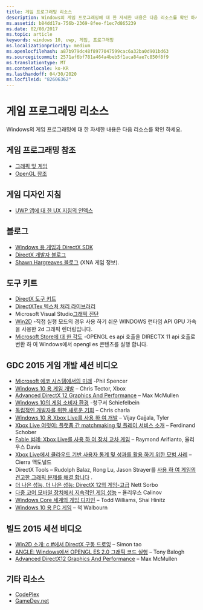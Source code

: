 ```yaml
---
title: 게임 프로그래밍 리소스
description: Windows의 게임 프로그래밍에 대 한 자세한 내용은 다음 리소스를 확인 하세요.
ms.assetid: b84dd17a-756b-2369-8fee-f1ec7d865239
ms.date: 02/08/2017
ms.topic: article
keywords: windows 10, uwp, 게임, 프로그래밍
ms.localizationpriority: medium
ms.openlocfilehash: a87b979dc48f8977047599cac6a32ba0d901bd63
ms.sourcegitcommit: 2571af6bf781a464a4beb5f1aca84ae7c850f8f9
ms.translationtype: MT
ms.contentlocale: ko-KR
ms.lasthandoff: 04/30/2020
ms.locfileid: "82606362"
---
```

# <a name="game-programming-resources"></a>게임 프로그래밍 리소스




Windows의 게임 프로그래밍에 대 한 자세한 내용은 다음 리소스를 확인 하세요.

## <a name="game-programming-reference"></a>게임 프로그래밍 참조


-   [그래픽 및 게임](https://docs.microsoft.com/windows/desktop/graphics-and-multimedia)
-   [OpenGL 참조](https://www.opengl.org/sdk/docs/man4/)

## <a name="game-design-guidance"></a>게임 디자인 지침


-   [UWP 앱에 대 한 UX 지침의 인덱스](https://developer.microsoft.com/windows/apps/design)

## <a name="blogs"></a>블로그


-   [Windows 용 게임과 DirectX SDK]( https://blogs.msdn.com/b/chuckw/)
-   [DirectX 개발자 블로그]( https://blogs.msdn.com/b/directx/)
-   [Shawn Hargreaves 블로그]( https://blogs.msdn.com/b/shawnhar/) (XNA 게임 정보).

## <a name="toolkits"></a>도구 키트


-   [DirectX 도구 키트](  https://github.com/Microsoft/DirectXTK)
-   [DirectXTex 텍스처 처리 라이브러리](  https://github.com/Microsoft/DirectXTex)
-   Microsoft Visual Studio[그래픽 진단](https://docs.microsoft.com/visualstudio/debugger/overview-of-visual-studio-graphics-diagnostics?view=vs-2015)
-   [Win2D](https://github.com/Microsoft/Win2D) -직접 실행 모드의 경우 사용 하기 쉬운 WINDOWS 런타임 API GPU 가속을 사용한 2d 그래픽 렌더링입니다.
-   [Microsoft Store에 대 한 각도](https://github.com/microsoft/angle/wiki) -OPENGL es api 호출을 DIRECTX 11 api 호출로 변환 하 여 Windows에서 opengl es 콘텐츠를 실행 합니다.

## <a name="gdc-2015-game-dev-session-videos"></a>GDC 2015 게임 개발 세션 비디오


-   [Microsoft 에코 시스템에서의 미래](https://channel9.msdn.com/Events/GDC/GDC-2015/The-Future-of-Gaming-Across-the-Microsoft-Ecosystem) -Phil Spencer
-   [Windows 10 용 게임 개발](https://channel9.msdn.com/Events/GDC/GDC-2015/Developing-Games-for-Windows-10) – Chris Tector, Xbox
-   [Advanced DirectX 12 Graphics And Performance](https://channel9.msdn.com/Events/GDC/GDC-2015/Advanced-DirectX12-Graphics-and-Performance) – Max McMullen
-   [Windows 10의 게임 소비자 환경](https://channel9.msdn.com/Events/GDC/GDC-2015/Gaming-Consumer-Experience-on-Windows-10) -청구서 Schiefelbein
-   [독립적인 개발자를 위한 새로운 기회](https://channel9.msdn.com/Events/GDC/GDC-2015/New-Opportunities-for-Independent-Developers) – Chris charla
-   [Windows 10 용 Xbox Live를 사용 하 여 개발](https://channel9.msdn.com/Events/GDC/GDC-2015/Developing-with-Xbox-Live-for-Windows-10) – Vijay Gajjala, Tyler
-   [Xbox Live 여럿이: 플랫폼 간 matchmaking 및 플레이 서비스 소개](https://channel9.msdn.com/Events/GDC/GDC-2015/Xbox-Live-Multiplayer-Introducing-services-for-cross-platform-matchmaking-and-gameplay) – Ferdinand Schober
-   [Fable 범례: Xbox Live를 사용 하 여 장치 교차 게임](https://channel9.msdn.com/Events/GDC/GDC-2015/Fable-Legends-Cross-device-Gameplay-with-Xbox-Live) – Raymond Arifianto, 율리우스 Davis
-   [Xbox Live에서 클라우드 기반 사용자 통계 및 성과를 활용 하기 위한 모범 사례](https://channel9.msdn.com/Events/GDC/GDC-2015/Best-Practices-for-Leveraging-Cloud-Based-User-Stats-and-Achievements-in-Xbox-Live) – Cierra 맥도널드
-   DirectX Tools – Rudolph Balaz, Rong Lu, Jason Strayer를 [사용 하 여 게임의 견고한 그래픽 문제를 해결 합니다](https://channel9.msdn.com/Events/GDC/GDC-2015/Solve-the-Tough-Graphics-Problems-with-your-Game-Using-DirectX-Tools) .
-   [더 나은 성능, 더 나은 성능: DirectX 12의 게임-고급](https://channel9.msdn.com/Events/GDC/GDC-2015/Better-Power-Better-Performance-Your-Game-on-DirectX12) Nett Sorbo
-   [다중 코어 모바일 장치에서 지속적인 게임 성능](https://channel9.msdn.com/Events/GDC/GDC-2015/Sustained-gaming-performance-in-multi-core-mobile-devices) – 율리우스 Calinov
-   [Windows Core 세계의 게임 디자인](https://channel9.msdn.com/Events/GDC/GDC-2015/Designing-Games-for-a-Windows-Core-World) – Todd Williams, Shai Hinitz
-   [Windows 10 용 PC 게임](https://channel9.msdn.com/Events/GDC/GDC-2015/PC-Games-for-Windows-10) – 척 Walbourn

## <a name="build-2015-session-videos"></a>빌드 2015 세션 비디오


-   [Win2D 소개: c #에서 DirectX 구동 드로잉](https://channel9.msdn.com/Events/Build/2015/2-631) – Simon tao
-   [ANGLE: Windows에서 OPENGL ES 2.0 그래픽 코드 실행](https://channel9.msdn.com/Events/Build/2015/3-686) – Tony Balogh
-   [Advanced DirectX12 Graphics And Performance](https://channel9.msdn.com/Events/Build/2015/3-673) – Max McMullen

## <a name="other-resources"></a>기타 리소스


-   [CodePlex](https://www.codeplex.com/)
-   [GameDev.net](https://www.gamedev.net/page/index.html)

 

 




